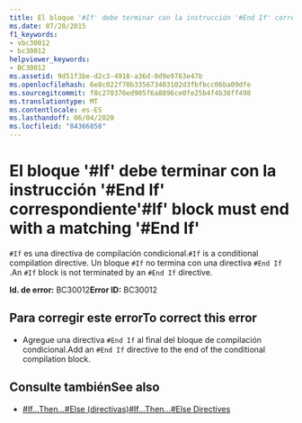 ```yaml
---
title: El bloque '#If' debe terminar con la instrucción '#End If' correspondiente
ms.date: 07/20/2015
f1_keywords:
- vbc30012
- bc30012
helpviewer_keywords:
- BC30012
ms.assetid: 9d51f3be-d2c3-4918-a36d-0d9e9763e47b
ms.openlocfilehash: 6e8c022f70b335673403102d3fbfbcc06ba09dfe
ms.sourcegitcommit: f8c270376ed905f6a8896ce0fe25b4f4b38ff498
ms.translationtype: MT
ms.contentlocale: es-ES
ms.lasthandoff: 06/04/2020
ms.locfileid: "84366858"
---
```

# <a name="if-block-must-end-with-a-matching-end-if"></a><span data-ttu-id="fd4f3-102">El bloque '#If' debe terminar con la instrucción '#End If' correspondiente</span><span class="sxs-lookup"><span data-stu-id="fd4f3-102">'#If' block must end with a matching '#End If'</span></span>
<span data-ttu-id="fd4f3-103">`#If` es una directiva de compilación condicional.</span><span class="sxs-lookup"><span data-stu-id="fd4f3-103">`#If` is a conditional compilation directive.</span></span> <span data-ttu-id="fd4f3-104">Un bloque `#If` no termina con una directiva `#End If` .</span><span class="sxs-lookup"><span data-stu-id="fd4f3-104">An `#If` block is not terminated by an `#End If` directive.</span></span>  
  
 <span data-ttu-id="fd4f3-105">**Id. de error:** BC30012</span><span class="sxs-lookup"><span data-stu-id="fd4f3-105">**Error ID:** BC30012</span></span>  
  
## <a name="to-correct-this-error"></a><span data-ttu-id="fd4f3-106">Para corregir este error</span><span class="sxs-lookup"><span data-stu-id="fd4f3-106">To correct this error</span></span>  
  
- <span data-ttu-id="fd4f3-107">Agregue una directiva `#End If` al final del bloque de compilación condicional.</span><span class="sxs-lookup"><span data-stu-id="fd4f3-107">Add an `#End If` directive to the end of the conditional compilation block.</span></span>  
  
## <a name="see-also"></a><span data-ttu-id="fd4f3-108">Consulte también</span><span class="sxs-lookup"><span data-stu-id="fd4f3-108">See also</span></span>

- [<span data-ttu-id="fd4f3-109">#If...Then...#Else (directivas)</span><span class="sxs-lookup"><span data-stu-id="fd4f3-109">#If...Then...#Else Directives</span></span>](../language-reference/directives/if-then-else-directives.md)

